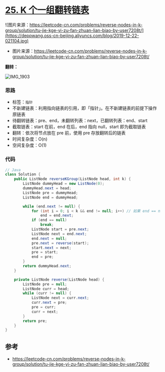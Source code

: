# [25. K 个一组翻转链表](https://leetcode-cn.com/problems/reverse-nodes-in-k-group/)

![图片来源：https://leetcode-cn.com/problems/reverse-nodes-in-k-group/solution/tu-jie-kge-yi-zu-fan-zhuan-lian-biao-by-user7208t/](https://deppwang.oss-cn-beijing.aliyuncs.com/blog/2019-12-22-021104.jpg)

- 图片来源：https://leetcode-cn.com/problems/reverse-nodes-in-k-group/solution/tu-jie-kge-yi-zu-fan-zhuan-lian-biao-by-user7208t/

**翻转：**

![IMG_1903](https://deppwang.oss-cn-beijing.aliyuncs.com/blog/2019-12-22-021115.jpg)

### 思路

- 标签：`指针`
- 不新建链表：利用指向链表的引用，即「指针」。在不新建链表的前提下操作原链表
- 待翻转链表：pre、end，未翻转列表：next，已翻转列表：end、start
- 截取链表：start 在前，end 在后，end 指向 null，start 即为截取链表
- 翻转：依次将节点放在 pre 前，使用 pre 存放翻转后的链表
- 时间复杂度：O(n)
- 空间复杂度：O(1)

### 代码

```Java
// Java
class Solution {
    public ListNode reverseKGroup(ListNode head, int k) {
        ListNode dummyHead = new ListNode(0);
        dummyHead.next = head;
        ListNode pre = dummyHead;
        ListNode end = dummyHead;

        while (end.next != null) {
            for (int i = 0; i < k && end != null; i++) // 如果 end == null，end.next 将报错
                end = end.next;
            if (end == null)
                break;
            ListNode start = pre.next;
            ListNode next = end.next;
            end.next = null;
            pre.next = reverse(start);
            start.next = next;
            pre = start;
            end = pre;
        }
        return dummyHead.next;
    }

    private ListNode reverse(ListNode head) {
        ListNode pre = null;
        ListNode curr = head;
        while (curr != null) {
            ListNode next = curr.next;
            curr.next = pre;
            pre = curr;
            curr = next;
        }
        return pre;
    }
}
```

## 参考

- https://leetcode-cn.com/problems/reverse-nodes-in-k-group/solution/tu-jie-kge-yi-zu-fan-zhuan-lian-biao-by-user7208t/